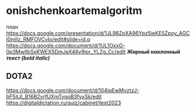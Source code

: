# onishchenkoartemalgoritm
план https://docs.google.com/presentation/d/1JL98ZpXA96Ypz5ieKE5Zpoy_AGCI0mllz_RMFOVCvIo/edit#slide=id.p
https://docs.google.com/document/d/1UL1OxxG-0p3MwlIbSxKWEX5DmJeX46v9jpr_YLZg_Cc/edit 
            ***Жирный наклонный текст (bold italic)***
## DOTA2 
https://docs.google.com/document/d/104jqEwMvztzJ-bF5itJl_B16B2yrfUXmTypoB3fyxSk/edit
https://digitaldictation.ru/quiz/cabinet/test2023
